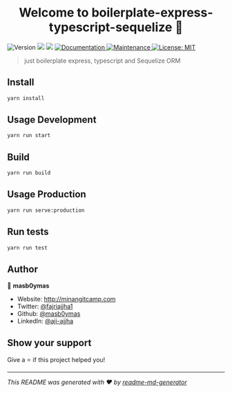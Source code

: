 <h1 align="center">Welcome to boilerplate-express-typescript-sequelize 👋</h1>
<p>
  <img alt="Version" src="https://img.shields.io/badge/version-1.0.0-blue.svg?cacheSeconds=2592000" />
  <img src="https://img.shields.io/badge/npm-%3E%3D6.10.0-blue.svg" />
  <img src="https://img.shields.io/badge/node-%3E%3D12.13.0-blue.svg" />
  <a href="https://github.com/masb0ymas/boilerplate-express-typescript-sequelize#readme" target="_blank">
    <img alt="Documentation" src="https://img.shields.io/badge/documentation-yes-brightgreen.svg" />
  </a>
  <a href="https://github.com/masb0ymas/boilerplate-express-typescript-sequelize/graphs/commit-activity" target="_blank">
    <img alt="Maintenance" src="https://img.shields.io/badge/Maintained%3F-yes-green.svg" />
  </a>
  <a href="https://github.com/masb0ymas/boilerplate-express-typescript-sequelize/blob/master/LICENSE.md" target="_blank">
    <img alt="License: MIT" src="https://img.shields.io/badge/License-MIT-yellow.svg" />
  </a>
</p>

> just boilerplate express, typescript and Sequelize ORM

## Install

```sh
yarn install
```

## Usage Development

```sh
yarn run start
```

## Build

```sh
yarn run build
```

## Usage Production

```sh
yarn run serve:production
```

## Run tests

```sh
yarn run test
```

## Author

👤 **masb0ymas**

* Website: http://minangitcamp.com
* Twitter: [@fajriajjha1](https://twitter.com/fajriajjha1)
* Github: [@masb0ymas](https://github.com/masb0ymas)
* LinkedIn: [@aji-ajjha](https://linkedin.com/in/aji-ajjha-58a248b7)

## Show your support

Give a ⭐️ if this project helped you!

***
_This README was generated with ❤️ by [readme-md-generator](https://github.com/kefranabg/readme-md-generator)_
